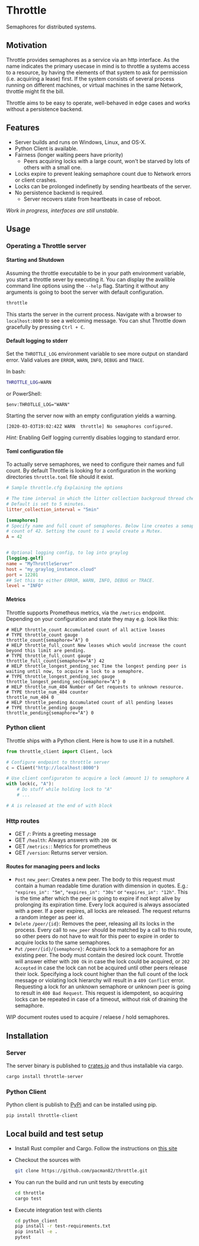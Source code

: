 # Throttle

Semaphores for distributed systems.

## Motivation

Throttle provides semaphores as a service via an http interface. As the name indicates the primary usecase in mind is to throttle a systems access to a resource, by having the elements of that system to ask for permission (i.e. acquiring a lease) first. If the system consists of several process running on different machines, or virtual machines in the same Network, throttle might fit the bill.

Throttle aims to be easy to operate, well-behaved in edge cases and works without a persistence backend.

## Features

* Server builds and runs on Windows, Linux, and OS-X.
* Python Client is available.
* Fairness (longer waiting peers have priority)
  * Peers acquiring locks with a large count, won't be starved by lots of others with a small one.
* Locks expire to prevent leaking semaphore count due to Network errors or client crashes.
* Locks can be prolonged indefinetly by sending heartbeats of the server.
* No persistence backend is required.
  * Server recovers state from heartbeats in case of reboot.

*Work in progress, interfaces are still unstable.*

## Usage

### Operating a Throttle server

#### Starting and Shutdown

Assuming the throttle executable to be in your path environment variable, you start a throttle sever by executing it. You can display the availible command line options using the `--help` flag. Starting it without any arguments is going to boot the server with default configuration.

```bash
throttle
```

This starts the server in the current process. Navigate with a browser to `localhost:8000` to see a welcoming message. You can shut Throttle down gracefully by pressing `Ctrl + C`.

#### Default logging to stderr

Set the `THROTTLE_LOG` environment variable to see more output on standard error. Valid values are `ERROR`, `WARN`, `INFO`, `DEBUG` and `TRACE`.

In bash:

```bash
THROTTLE_LOG=WARN
```

or PowerShell:

```shell
$env:THROTLLE_LOG="WARN"
```

Starting the server now with an empty configuration yields a warning.

```log
[2020-03-03T19:02:42Z WARN  throttle] No semaphores configured.
```

*Hint:* Enabling Gelf logging currently disables logging to standard error.

#### Toml configuration file

To actually serve semaphores, we need to configure their names and full count. By default Throttle is looking for a configuration in the working directories `throttle.toml` file should it exist.

```toml
# Sample throttle.cfg Explaining the options

# The time interval in which the litter collection backgroud thread checks for expired leases.
# Default is set to 5 minutes.
litter_collection_interval = "5min"

[semaphores]
# Specify name and full count of semaphores. Below line creates a semaphore named A with a full
# count of 42. Setting the count to 1 would create a Mutex.
A = 42


# Optional logging config, to log into graylog
[logging.gelf]
name = "MyThrottleServer"
host = "my_graylog_instance.cloud"
port = 12201
## Set this to either ERROR, WARN, INFO, DEBUG or TRACE.
level = "INFO"
```

#### Metrics

Throttle supports Prometheus metrics, via the `/metrics` endpoint. Depending on your configuration and state they may e.g. look like this:

```prometheus
# HELP throttle_count Accumulated count of all active leases
# TYPE throttle_count gauge
throttle_count{semaphore="A"} 0
# HELP throttle_full_count New leases which would increase the count beyond this limit are pending.
# TYPE throttle_full_count gauge
throttle_full_count{semaphore="A"} 42
# HELP throttle_longest_pending_sec Time the longest pending peer is waiting until now, to acquire a lock to a semaphore.
# TYPE throttle_longest_pending_sec gauge
throttle_longest_pending_sec{semaphore="A"} 0
# HELP throttle_num_404 Number of Get requests to unknown resource.
# TYPE throttle_num_404 counter
throttle_num_404 0
# HELP throttle_pending Accumulated count of all pending leases
# TYPE throttle_pending gauge
throttle_pending{semaphore="A"} 0
```

### Python client

Throttle ships with a Python client. Here is how to use it in a nutshell.

```python
from throttle_client import Client, lock

# Configure endpoint to throttle server
c = Client("http://localhost:8000")

# Use client configuraton to acquire a lock (amount 1) to semaphore A
with lock(c, "A"):
    # Do stuff while holding lock to "A"
    # ...

# A is released at the end of with block
```

### Http routes

* GET `/`: Prints a greeting message
* GET `/health`: Always answers with `200 OK`
* GET `/metrics:`: Metrics for prometheus
* GET `/version`: Returns server version.

#### Routes for managing peers and locks

* `Post` `new_peer`: Creates a new peer. The body to this request must contain a human readable time duration with dimension in quotes. E.g.: `"expires_in": "5m"`, `"expires_in": "30s"` or `"expires_in": "12h"`. This is the time after which the peer is going to expire if not kept alive by prolonging its expiration time. Every lock acquired is always associated with a peer. If a peer expires, all locks are released. The request returns a random integer as peer id.
* `Delete` `/peer/{id}`: Removes the peer, releasing all its locks in the process. Every call to `new_peer` should be matched by a call to this route, so other peers do not have to wait for this peer to expire in order to acquire locks to the same semaphores.
* `Put` `/peer/{id}/{semaphore}`: Acquires lock to a semaphore for an existing peer. The body must contain the desired lock count. Throttle will answer either with `200 Ok` in case the lock could be acquired, or `202 Accepted` in case the lock can not be acquired until other peers release their lock. Specifying a lock count higher than the full count of the lock message or violating lock hierarchy will result in a `409 Conflict` error. Requesting a lock for an unknown semaphore or unknown peer is going to result in `400 Bad Request`. This request is idempotent, so acquiring locks can be repeated in case of a timeout, without risk of draining the semaphore.

WIP document routes used to acquire / relaese / hold semaphores.

## Installation

### Server

The server binary is published to [crates.io](https://crates.io) and thus installable via cargo.

```bash
cargo install throttle-server
```

### Python Client

Python client is publish to [PyPi](https://pypi.org) and can be installed using pip.

```bash
pip install throttle-client
```

## Local build and test setup

* Install Rust compiler and Cargo. Follow the instructions on
  [this site](https://www.rust-lang.org/en-US/install.html)
* Checkout the sources with

  ```bash
  git clone https://github.com/pacman82/throttle.git
  ```

* You can run the build and run unit tests by executing

  ```bash
  cd throttle
  cargo test
  ```

* Execute integration test with clients

  ```bash
  cd python_client
  pip install -r test-requirements.txt
  pip install -e .
  pytest
  ```
